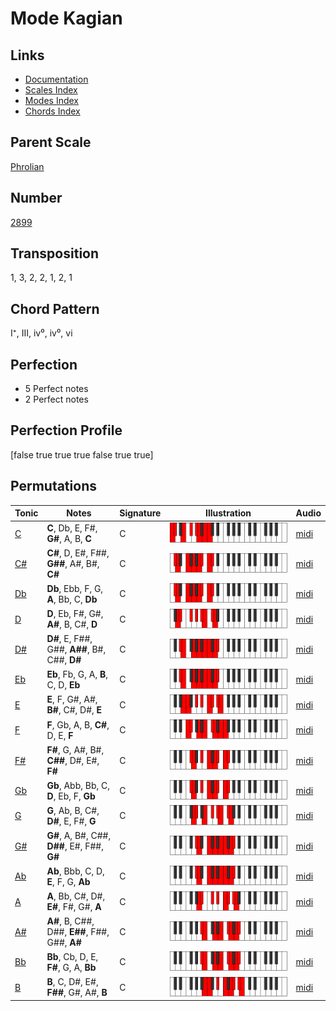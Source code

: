 # Mode Kagian

## Links

- [Documentation](README.md)
- [Scales Index](Scales.md)
- [Modes Index](Modes.md)
- [Chords Index](Chords.md)

## Parent Scale

[Phrolian](ScalePhrolian.md)

## Number

[2899](https://ianring.com/musictheory/scales/2899)

## Transposition

1, 3, 2, 2, 1, 2, 1

## Chord Pattern

I⁺, III, iv⁰, iv⁰, vi

## Perfection

- 5 Perfect notes
- 2 Perfect notes

## Perfection Profile

[false true true true false true true]

## Permutations

| Tonic | Notes | Signature | Illustration | Audio |
|-------|-------|-----------|--------------|-------|
| [C](ModeCNaturalKagian.md) | **C**, Db, E, F#, **G#**, A, B, **C** | C | ![CNaturalKagian](ModeCNaturalKagian.png) | [midi](https://github.com/edipermadi/music/blob/main/docs/ModeCNaturalKagian.mid?raw=true) |
| [C#](ModeCSharpKagian.md) | **C#**, D, E#, F##, **G##**, A#, B#, **C#** | C | ![CSharpKagian](ModeCSharpKagian.png) | [midi](https://github.com/edipermadi/music/blob/main/docs/ModeCSharpKagian.mid?raw=true) |
| [Db](ModeDFlatKagian.md) | **Db**, Ebb, F, G, **A**, Bb, C, **Db** | C | ![DFlatKagian](ModeDFlatKagian.png) | [midi](https://github.com/edipermadi/music/blob/main/docs/ModeDFlatKagian.mid?raw=true) |
| [D](ModeDNaturalKagian.md) | **D**, Eb, F#, G#, **A#**, B, C#, **D** | C | ![DNaturalKagian](ModeDNaturalKagian.png) | [midi](https://github.com/edipermadi/music/blob/main/docs/ModeDNaturalKagian.mid?raw=true) |
| [D#](ModeDSharpKagian.md) | **D#**, E, F##, G##, **A##**, B#, C##, **D#** | C | ![DSharpKagian](ModeDSharpKagian.png) | [midi](https://github.com/edipermadi/music/blob/main/docs/ModeDSharpKagian.mid?raw=true) |
| [Eb](ModeEFlatKagian.md) | **Eb**, Fb, G, A, **B**, C, D, **Eb** | C | ![EFlatKagian](ModeEFlatKagian.png) | [midi](https://github.com/edipermadi/music/blob/main/docs/ModeEFlatKagian.mid?raw=true) |
| [E](ModeENaturalKagian.md) | **E**, F, G#, A#, **B#**, C#, D#, **E** | C | ![ENaturalKagian](ModeENaturalKagian.png) | [midi](https://github.com/edipermadi/music/blob/main/docs/ModeENaturalKagian.mid?raw=true) |
| [F](ModeFNaturalKagian.md) | **F**, Gb, A, B, **C#**, D, E, **F** | C | ![FNaturalKagian](ModeFNaturalKagian.png) | [midi](https://github.com/edipermadi/music/blob/main/docs/ModeFNaturalKagian.mid?raw=true) |
| [F#](ModeFSharpKagian.md) | **F#**, G, A#, B#, **C##**, D#, E#, **F#** | C | ![FSharpKagian](ModeFSharpKagian.png) | [midi](https://github.com/edipermadi/music/blob/main/docs/ModeFSharpKagian.mid?raw=true) |
| [Gb](ModeGFlatKagian.md) | **Gb**, Abb, Bb, C, **D**, Eb, F, **Gb** | C | ![GFlatKagian](ModeGFlatKagian.png) | [midi](https://github.com/edipermadi/music/blob/main/docs/ModeGFlatKagian.mid?raw=true) |
| [G](ModeGNaturalKagian.md) | **G**, Ab, B, C#, **D#**, E, F#, **G** | C | ![GNaturalKagian](ModeGNaturalKagian.png) | [midi](https://github.com/edipermadi/music/blob/main/docs/ModeGNaturalKagian.mid?raw=true) |
| [G#](ModeGSharpKagian.md) | **G#**, A, B#, C##, **D##**, E#, F##, **G#** | C | ![GSharpKagian](ModeGSharpKagian.png) | [midi](https://github.com/edipermadi/music/blob/main/docs/ModeGSharpKagian.mid?raw=true) |
| [Ab](ModeAFlatKagian.md) | **Ab**, Bbb, C, D, **E**, F, G, **Ab** | C | ![AFlatKagian](ModeAFlatKagian.png) | [midi](https://github.com/edipermadi/music/blob/main/docs/ModeAFlatKagian.mid?raw=true) |
| [A](ModeANaturalKagian.md) | **A**, Bb, C#, D#, **E#**, F#, G#, **A** | C | ![ANaturalKagian](ModeANaturalKagian.png) | [midi](https://github.com/edipermadi/music/blob/main/docs/ModeANaturalKagian.mid?raw=true) |
| [A#](ModeASharpKagian.md) | **A#**, B, C##, D##, **E##**, F##, G##, **A#** | C | ![ASharpKagian](ModeASharpKagian.png) | [midi](https://github.com/edipermadi/music/blob/main/docs/ModeASharpKagian.mid?raw=true) |
| [Bb](ModeBFlatKagian.md) | **Bb**, Cb, D, E, **F#**, G, A, **Bb** | C | ![BFlatKagian](ModeBFlatKagian.png) | [midi](https://github.com/edipermadi/music/blob/main/docs/ModeBFlatKagian.mid?raw=true) |
| [B](ModeBNaturalKagian.md) | **B**, C, D#, E#, **F##**, G#, A#, **B** | C | ![BNaturalKagian](ModeBNaturalKagian.png) | [midi](https://github.com/edipermadi/music/blob/main/docs/ModeBNaturalKagian.mid?raw=true) |
